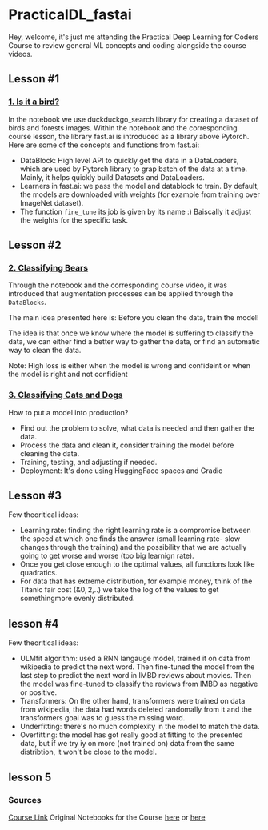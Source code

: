 # PracticalDL_fastai
Hey, welcome, it's just me attending the Practical Deep Learning for Coders Course to review general ML concepts and coding alongside the course videos. 
## Lesson #1
### [1. Is it a bird?](https://github.com/nemat-al/PracticalDL_fastai/blob/main/1.Is_it_a_bird.ipynb)
In the notebook we use duckduckgo_search library for creating a dataset of birds and forests images. Within the notebook and the corresponding course lesson, the library fast.ai is introduced as a library above Pytorch.
Here are some of the concepts and functions from fast.ai:
- DataBlock: High level API to quickly get the data in a DataLoaders, which are used by Pytorch library to grap batch of the data at a time. Mainly, it helps quickly build Datasets and DataLoaders. 
- Learners in fast.ai: we pass the model and datablock to train. By default, the models are downloaded with weights (for example from training over ImageNet dataset).
- The function `fine_tune` its job is given by its name :) Baiscally it  adjust the weights for the specific task.
## Lesson #2
### [2. Classifying Bears](https://github.com/nemat-al/PracticalDL_fastai/blob/main/2.1.Classifying_bears_train_then_clean.ipynb)

Through the notebook and the corresponding course video, it was introduced that augmentation processes can be applied through the `DataBlocks`.

The main idea presented here is: Before you clean the data, train the model!

The idea is that once we know where the model is suffering to classify the data, we can either find a better way to gather the data, or find an automatic way to clean the data.

Note: High loss is either when the model is wrong and confideint or when the model is right and not confidient

### [3. Classifying Cats and Dogs](https://github.com/nemat-al/PracticalDL_fastai/blob/main/2_2_dogs_cats_deployment.ipynb)
How to put a model into production?
- Find out the problem to solve, what data is needed and then gather the data.
- Process the data and clean it, consider training the model before cleaning the data.
- Training, testing, and adjusting if needed.
- Deployment: It's done using HuggingFace spaces and Gradio

## Lesson #3
Few theoritical ideas: 
- Learning rate: finding the right learning rate is a compromise between the speed at which one finds the answer (small learning rate- slow changes through the training) and the possibility that we are actually going to get worse and worse (too big learnign rate).
- Once you get close enough to the optimal values, all functions look like quadratics.
- For data that has extreme distribution, for example money, think of the Titanic fair cost (&0$, 2$,..) we take the log of the values to get somethingmore evenly distributed.
## lesson #4
Few theoritical ideas: 
- ULMfit algorithm: used a RNN langauge model, trained it on data from wikipedia to predict the next word. Then fine-tuned the model from the last step to predict the next word in IMBD reviews about movies. Then the model was fine-tuned to classify the reviews from IMBD as negative or positive.
- Transformers: On the other hand, transformers were trained on data from wikipedia, the data had words deleted randomally from it and the transformers goal was to guess the missing word.
- Underfitting: there's no much complexity in the model to match the data.
- Overfitting: the model has got really good at fitting to the presented data, but if we try iy on more (not trained on) data from the same distribtion, it won't be close to the model.

## lesson 5

### Sources
[Course Link](https://course.fast.ai/)
Original Notebooks for the Course [here](https://github.com/fastai/course22) or [here](https://github.com/fastai/fastbook/tree/master)

